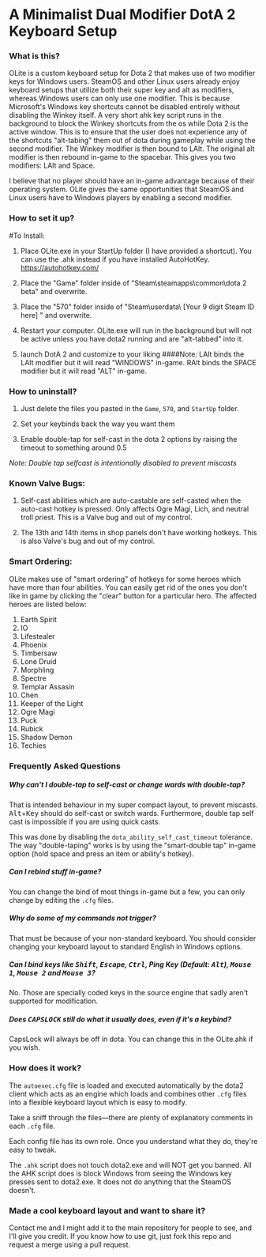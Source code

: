 # A Minimalist Dual Modifier DotA 2 Keyboard Setup

### What is this?

OLite is a custom keyboard setup for Dota 2 that makes use of two modifier keys for Windows users. SteamOS and other Linux users already enjoy keyboard setups that utilize both their super key and alt as modifiers, whereas Windows users can only use one modifier. This is because Microsoft's Windows key shortcuts cannot be disabled entirely without disabling the Winkey itself. A very short ahk key script runs in the background to block the Winkey shortcuts from the os while Dota 2 is the active window. This is to ensure that the user does not experience any of the shortcuts "alt-tabing" them out of dota during gameplay while using the second modifier. The Winkey modifier is then bound to LAlt. The original alt modifier is then rebound in-game to the spacebar. This gives you two modifiers: LAlt and Space.

I believe that no player should have an in-game advantage because of their operating system. OLite gives the same opportunities that SteamOS and Linux users have to Windows players by enabling a second modifier.

### How to set it up?
#To Install:

1. Place OLite.exe in your StartUp folder (I have provided a shortcut).
   You can use the .ahk instead if you have installed AutoHotKey. https://autohotkey.com/

2. Place the "Game" folder inside of "Steam\steamapps\common\dota 2 beta" and overwrite.

3. Place the "570" folder inside of "Steam\userdata\ [Your 9 digit Steam ID here] " and overwrite.

4. Restart your computer. OLite.exe will run in the background but will not be active unless
   you have dota2 running and are "alt-tabbed" into it.

5. launch DotA 2 and customize to your liking
####Note: LAlt binds the LAlt modifier but it will read "WINDOWS" in-game. RAlt binds the SPACE modifier but it will read "ALT" in-game.

### How to uninstall?

1. Just delete the files you pasted in the `Game`, `570`, and `StartUp` folder.

2. Set your keybinds back the way you want them

3. Enable double-tap for self-cast in the dota 2 options by raising the timeout to something around 0.5

*Note: Double tap selfcast is intentionally disabled to prevent miscasts*


### Known Valve Bugs:

1. Self-cast abilities which are auto-castable are self-casted when the auto-cast hotkey is pressed.
Only affects Ogre Magi, Lich, and neutral troll priest. This is a Valve bug and out of my control.

2. The 13th and 14th items in shop panels don't have working hotkeys. This is also Valve's bug and out of my control.


### Smart Ordering:
OLite makes use of "smart ordering" of hotkeys for some heroes which have more than four abilities.
You can easily get rid of the ones you don't like in game by clicking the "clear" button for a particular hero.
The affected heroes are listed below:

1. Earth Spirit
2. IO
3. Lifestealer
4. Phoenix
5. Timbersaw
6. Lone Druid
7. Morphling
8. Spectre
9. Templar Assasin
10. Chen
11. Keeper of the Light
12. Ogre Magi
13. Puck
14. Rubick
15. Shadow Demon
16. Techies


### Frequently Asked Questions

##### Why can't I double-tap to self-cast or change wards with double-tap?

That is intended behaviour in my super compact layout, to prevent miscasts. <kbd>Alt</kbd>+<kbd>Key</kbd> should do self-cast or switch wards. Furthermore, double tap self cast is impossible if you are using quick casts.

This was done by disabling the `dota_ability_self_cast_timeout` tolerance. The way "double-taping" works is by using the "smart-double tap" in-game option (hold space and press an item or ability's hotkey).

##### Can I rebind stuff in-game?

You can change the bind of most things in-game but a few, you can only change by editing the `.cfg` files.

##### Why do some of my commands not trigger?

That must be because of your non-standard keyboard. You should consider changing your keyboard layout to standard English in Windows options.

##### Can I bind keys like <kbd>Shift</kbd>, <kbd>Escape</kbd>, <kbd>Ctrl</kbd>, Ping Key (Default: <kbd>Alt</kbd>), <kbd>Mouse 1</kbd>, <kbd>Mouse 2</kbd> and <kbd>Mouse 3</kbd>?

No. Those are specially coded keys in the source engine that sadly aren't supported for modification.


##### Does <kbd>CAPSLOCK</kbd> still do what it usually does, even if it's a keybind?

CapsLock will always be off in dota. You can change this in the OLite.ahk if you wish.

### How does it work?

The `autoexec.cfg` file is loaded and executed automatically by the dota2 client which acts as an engine which loads and combines other `.cfg` files into a flexible keyboard layout which is easy to modify.

Take a sniff through the files—there are plenty of explanatory comments in each `.cfg` file.

Each config file has its own role. Once you understand what they do, they're easy to tweak.

The `.ahk` script does not touch dota2.exe and will NOT get you banned. All the AHK script does is block Windows from seeing the Windows key presses sent to dota2.exe. It does not do anything that the SteamOS doesn't.


### Made a cool keyboard layout and want to share it?

Contact me and I might add it to the main repository for people to see, and I'll give you credit.
If you know how to use git, just fork this repo and request a merge using a pull request.

